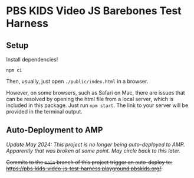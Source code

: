 # PBS KIDS Video JS Barebones Test Harness

## Setup

Install dependencies!

`npm ci`

Then, usually, just open `./public/index.html` in a browser.

However, on some browsers, such as Safari on Mac, there are issues that can be resolved by opening the html file from a local server, which is included in this package. Just run `npm start`. The link to your server will be provided in the terminal output.

## Auto-Deployment to AMP

_Update May 2024: This project is no longer being auto-deployed to AMP. Apparently that was broken at some point. May circle back to this later._

~~Commits to the `main` branch of this project trigger an auto-deploy to: <https://pbs-kids-video-js-test-harness.playground.pbskids.org/>.~~

